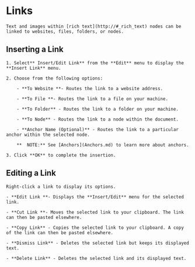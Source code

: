 
# Links


	Text and images within [rich text](http://#_rich_text) nodes can be linked to websites, files, folders, or nodes.

 ## Inserting a Link

	1. Select** Insert/Edit Link** from the **Edit** menu to display the **Insert Link** menu.

	2. Choose from the following options:

		- **To Website **- Routes the link to a website address.

		- **To File **- Routes the link to a file on your machine.

		- **To Folder** - Routes the link to a folder on your machine.

		- **To Node** - Routes the link to a node within the document.

		- **Anchor Name (Optional)** - Routes the link to a particular anchor within the selected node.

		**	NOTE:** See [Anchors](Anchors.md) to learn more about anchors.

	3. Click **OK** to complete the insertion.

 ## Editing a Link

	Right-click a link to display its options.

	- **Edit Link **- Displays the **Insert/Edit** menu for the selected link.

	- **Cut Link **- Moves the selected link to your clipboard. The link can then be pasted elsewhere.

	- **Copy Link** - Copies the selected link to your clipboard. A copy of the link can then be pasted elsewhere.

	- **Dismiss Link** - Deletes the selected link but keeps its displayed text.

	- **Delete Link** - Deletes the selected link and its displayed text.